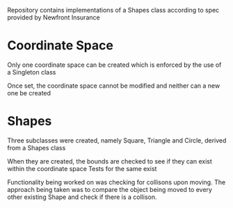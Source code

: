 
Repository contains implementations of a Shapes class according to spec provided by Newfront Insurance

# Coordinate Space
Only one coordinate space can be created which is enforced by the use of a Singleton class

Once set, the coordinate space cannot be modified and neither can a new one be created

# Shapes

Three subclasses were created, namely Square, Triangle and Circle, derived from a Shapes class

When they are created, the bounds are checked to see if they can exist within the coordinate space
Tests for the same exist

Functionality being worked on was checking for collisons upon moving. The approach being taken was to compare the object being moved to every other existing Shape and check if there is a collison. 
